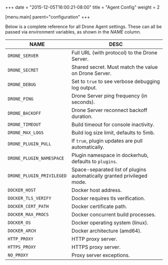 +++
date = "2015-12-05T16:00:21-08:00"
title = "Agent Config"
weight = 2

[menu.main]
	parent="configuration"
+++

Below is a complete reference for all Drone Agent settings. These can all be passed via environment variables, as shown in the *NAME* column.

NAME                        | DESC
----------------------------|--------------------------------------------------------
`DRONE_SERVER`              | Full URL (with protocol) to the Drone Server.
`DRONE_SECRET`              | Shared secret. Must match the value on Drone Server.
`DRONE_DEBUG`               | Set to `true` to see verbose debugging log output.
`DRONE_PING`                | Drone Server ping frequency (in seconds).
`DRONE_BACKOFF`             | Drone Server reconnect backoff duration.
`DRONE_TIMEOUT`             | Build timeout for console inactivity.
`DRONE_MAX_LOGS`            | Build log size limit, defaults to 5mb.
`DRONE_PLUGIN_PULL`         | If `true`, plugin updates are pull automatically.
`DRONE_PLUGIN_NAMESPACE`    | Plugin namespace in dockerhub, defaults to `plugins`.
`DRONE_PLUGIN_PRIVILEGED`   | Space-separated list of plugins automatically granted privileged mode.
`DOCKER_HOST`               | Docker host address.
`DOCKER_TLS_VERIFY`         | Docker requires tls verification.
`DOCKER_CERT_PATH`          | Docker certificate path.
`DOCKER_MAX_PROCS`          | Docker concurrent build processes.
`DOCKER_OS`                 | Docker operating system (linux).
`DOCKER_ARCH`               | Docker architecture (amd64).
`HTTP_PROXY`                | HTTP proxy server.
`HTTPS_PROXY`               | HTTPS proxy server.
`NO_PROXY`                  | Proxy server exceptions.
